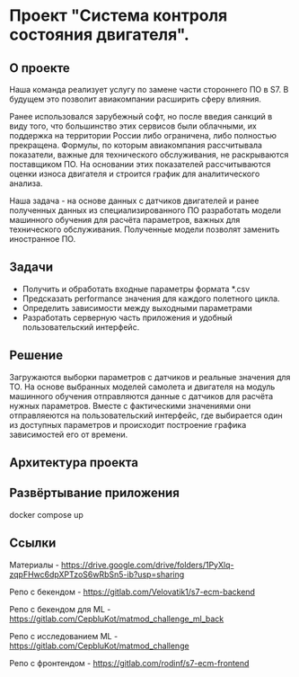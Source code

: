 # Проект "Система контроля состояния двигателя".
## О проекте
Наша команда реализует услугу по замене части стороннего ПО в S7. В будущем это позволит авиакомпании расширить сферу влияния.

Ранее использовался зарубежный софт, но после введия санкций в виду того, что большинство этих сервисов были облачными, их поддержка на территории России либо ограничена, либо полностью прекращена. Формулы, по которым авиакомпания рассчитывала показатели, важные для технического обслуживания, не раскрываются поставщиком ПО. На основании этих показателей рассчитываются оценки износа двигателя и строится график для аналитического анализа.

Наша задача - на основе данных с датчиков двигателей и ранее полученных данных из специализированного ПО разработать модели машинного обучения для расчёта параметров, важных для технического обслуживания. Полученные модели позволят заменить иностранное ПО.
    
## Задачи
* Получить и обработать входные параметры формата *.csv
* Предсказать performance значения для каждого полетного цикла.
* Определить зависимости между выходными параметрами
* Разработать серверную часть приложения и удобный пользовательский интерфейс.

## Решение
Загружаются выборки параметров с датчиков и реальные значения для ТО. На основе выбранных моделей самолета и двигателя на модуль машинного обучения отправляются данные с датчиков для расчёта нужных параметров. Вместе с фактическими значениями они отправляеются на пользовательский интерфейс, где выбирается один из доступных параметров и происходит построение графика зависимостей его от времени.

## Архитектура проекта

## Развёртывание приложения

docker compose up

## Ссылки
Материалы - https://drive.google.com/drive/folders/1PyXlq-zqpFHwc6dpXPTzoS6wRbSn5-ib?usp=sharing

Репо с бекендом - https://gitlab.com/Velovatik1/s7-ecm-backend

Репо с бекендом для ML - https://gitlab.com/CepbluKot/matmod_challenge_ml_back

Репо с исследованием ML - https://gitlab.com/CepbluKot/matmod_challenge

Репо с фронтендом - https://gitlab.com/rodinf/s7-ecm-frontend